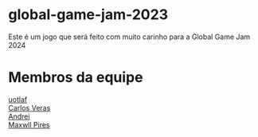 # global-game-jam-2023
Este é um jogo que será feito com muito carinho para a Global Game Jam 2024

# Membros da equipe
[uotlaf](https://github.com/uotlaf/) \
[Carlos Veras](https://github.com/alphinos) \
[Andrei](https://github.com/Andreirl032) \
[Maxwll Pires](https://github.com/Maxw-ll)

